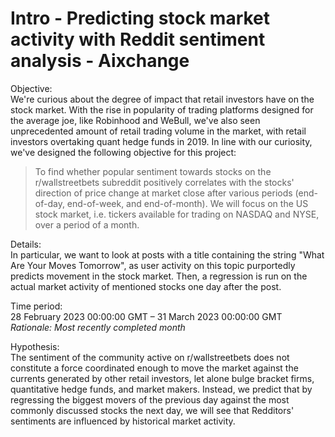 # Intro - Predicting stock market activity with Reddit sentiment analysis - Aixchange

Objective:  
We're curious about the degree of impact that retail investors have on the stock market. With the rise in popularity of trading platforms designed for the average joe, like Robinhood and WeBull, we've also seen unprecedented amount of retail trading volume in the market, with retail investors overtaking quant hedge funds in 2019. In line with our curiosity, we've designed the following objective for this project:

> To find whether popular sentiment towards stocks on the r/wallstreetbets subreddit positively correlates with the stocks' direction of price change at market close after various periods (end-of-day, end-of-week, and end-of-month). We will focus on the US stock market, i.e. tickers available for trading on NASDAQ and NYSE, over a period of a month.

Details:  
In particular, we want to look at posts with a title containing the string "What Are Your Moves Tomorrow", as user activity on this topic purportedly predicts movement in the stock market. Then, a regression is run on the actual market activity of mentioned stocks one day after the post.

Time period:  
28 February 2023 00:00:00 GMT – 31 March 2023 00:00:00 GMT  
_Rationale: Most recently completed month_

Hypothesis:  
The sentiment of the community active on r/wallstreetbets does not constitute a force coordinated enough to move the market against the currents generated by other retail investors, let alone bulge bracket firms, quantitative hedge funds, and market makers. Instead, we predict that by regressing the biggest movers of the previous day against the most commonly discussed stocks the next day, we will see that Redditors' sentiments are influenced by historical market activity.